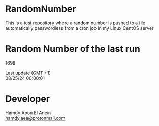 # RandomNumber    
This is a test repository where a random number is pushed to a file automatically passwordless from a cron job in my Linux CentOS server    
# Random Number of the last run   
1699
      
Last update (GMT +1)    
08/25/24 00:00:01
# Developer    
Hamdy Abou El Anein   
hamdy.aea@protonmail.com
